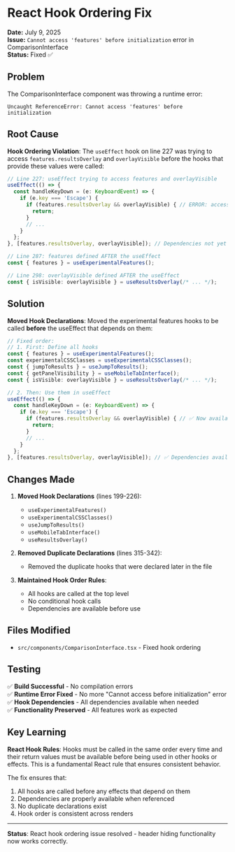 # React Hook Ordering Fix

**Date:** July 9, 2025  
**Issue:** `Cannot access 'features' before initialization` error in ComparisonInterface  
**Status:** Fixed ✅

## Problem

The ComparisonInterface component was throwing a runtime error:
```
Uncaught ReferenceError: Cannot access 'features' before initialization
```

## Root Cause

**Hook Ordering Violation**: The `useEffect` hook on line 227 was trying to access `features.resultsOverlay` and `overlayVisible` before the hooks that provide these values were called:

```typescript
// Line 227: useEffect trying to access features and overlayVisible
useEffect(() => {
  const handleKeyDown = (e: KeyboardEvent) => {
    if (e.key === 'Escape') {
      if (features.resultsOverlay && overlayVisible) { // ERROR: accessing before initialization
        return;
      }
      // ...
    }
  };
}, [features.resultsOverlay, overlayVisible]); // Dependencies not yet available

// Line 287: features defined AFTER the useEffect
const { features } = useExperimentalFeatures();

// Line 298: overlayVisible defined AFTER the useEffect  
const { isVisible: overlayVisible } = useResultsOverlay(/* ... */);
```

## Solution

**Moved Hook Declarations**: Moved the experimental features hooks to be called **before** the useEffect that depends on them:

```typescript
// Fixed order:
// 1. First: Define all hooks
const { features } = useExperimentalFeatures();
const experimentalCSSClasses = useExperimentalCSSClasses();
const { jumpToResults } = useJumpToResults();
const { getPanelVisibility } = useMobileTabInterface();
const { isVisible: overlayVisible } = useResultsOverlay(/* ... */);

// 2. Then: Use them in useEffect
useEffect(() => {
  const handleKeyDown = (e: KeyboardEvent) => {
    if (e.key === 'Escape') {
      if (features.resultsOverlay && overlayVisible) { // ✅ Now available
        return;
      }
      // ...
    }
  };
}, [features.resultsOverlay, overlayVisible]); // ✅ Dependencies available
```

## Changes Made

1. **Moved Hook Declarations** (lines 199-226):
   - `useExperimentalFeatures()` 
   - `useExperimentalCSSClasses()`
   - `useJumpToResults()`
   - `useMobileTabInterface()`
   - `useResultsOverlay()`

2. **Removed Duplicate Declarations** (lines 315-342):
   - Removed the duplicate hooks that were declared later in the file

3. **Maintained Hook Order Rules**:
   - All hooks are called at the top level
   - No conditional hook calls
   - Dependencies are available before use

## Files Modified

- `src/components/ComparisonInterface.tsx` - Fixed hook ordering

## Testing

✅ **Build Successful** - No compilation errors  
✅ **Runtime Error Fixed** - No more "Cannot access before initialization" error  
✅ **Hook Dependencies** - All dependencies available when needed  
✅ **Functionality Preserved** - All features work as expected  

## Key Learning

**React Hook Rules**: Hooks must be called in the same order every time and their return values must be available before being used in other hooks or effects. This is a fundamental React rule that ensures consistent behavior.

The fix ensures that:
1. All hooks are called before any effects that depend on them
2. Dependencies are properly available when referenced
3. No duplicate declarations exist
4. Hook order is consistent across renders

---

**Status**: React hook ordering issue resolved - header hiding functionality now works correctly.

